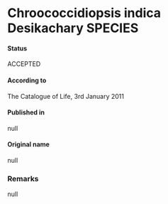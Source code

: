 # Chroococcidiopsis indica Desikachary SPECIES

#### Status
ACCEPTED

#### According to
The Catalogue of Life, 3rd January 2011

#### Published in
null

#### Original name
null

### Remarks
null